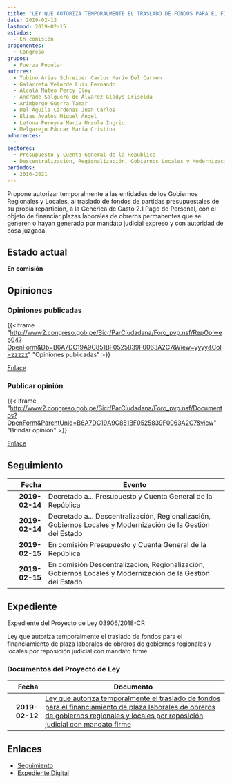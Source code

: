 ```yaml
---
title: "LEY QUE AUTORIZA TEMPORALMENTE EL TRASLADO DE FONDOS PARA EL FINANCIAMIENTO DE PLAZAS LABORALES DE OBREROS DE GOBIERNOS REGIONALES Y LOCALES POR REPOSICIÓN JUDICIAL CON MANDATO FIRME"
date: 2019-02-12
lastmod: 2019-02-15
estados: 
  - En comisión
proponentes: 
  - Congreso
grupos: 
  - Fuerza Popular
autores: 
  - Tubino Arias Schreiber Carlos Mario Del Carmen
  - Galarreta Velarde Luis Fernando
  - Alcalá Mateo Percy Eloy
  - Andrade Salguero de Álvarez Gladys Griselda
  - Arimborgo Guerra Tamar
  - Del Águila Cárdenas Juan Carlos
  - Elías Ávalos Miguel Ángel
  - Letona Pereyra María Úrsula Ingrid
  - Melgarejo Páucar María Cristina
adherentes: 
  - 
sectores: 
  - Presupuesto y Cuenta General de la República
  - Descentralización, Regionalización, Gobiernos Locales y Modernización de la Gestión del Estado
periodos: 
  - 2016-2021
---
```


Propone autorizar temporalmente a las entidades de los Gobiernos Regionales y Locales, al traslado de fondos de partidas presupuestales de su propia repartición, a la Genérica de Gasto 2.1 Pago de Personal, con el objeto de financiar plazas laborales de obreros permanentes que se generen o hayan generado por mandato judicial expreso y con autoridad de cosa juzgada.


## Estado actual

**En comisión**

## Opiniones

### Opiniones publicadas

{{<iframe "http://www2.congreso.gob.pe/Sicr/ParCiudadana/Foro_pvp.nsf/RepOpiweb04?OpenForm&Db=B6A7DC19A9C851BF0525839F0063A2C7&View=yyyy&Col=zzzzz" "Opiniones publicadas" >}}

[Enlace](http://www2.congreso.gob.pe/Sicr/ParCiudadana/Foro_pvp.nsf/RepOpiweb04?OpenForm&Db=B6A7DC19A9C851BF0525839F0063A2C7&View=yyyy&Col=zzzzz)
### Publicar opinión

{{< iframe "http://www2.congreso.gob.pe/Sicr/ParCiudadana/Foro_pvp.nsf/Documentos?OpenForm&ParentUnid=B6A7DC19A9C851BF0525839F0063A2C7&view" "Brindar opinión" >}}

[Enlace](http://www2.congreso.gob.pe/Sicr/ParCiudadana/Foro_pvp.nsf/Documentos?OpenForm&ParentUnid=B6A7DC19A9C851BF0525839F0063A2C7&view)

## Seguimiento

| Fecha | Evento |
|------:|--------|
| **2019-02-14** | Decretado a... Presupuesto y Cuenta General de la República|
| **2019-02-14** | Decretado a... Descentralización, Regionalización, Gobiernos Locales y Modernización de la Gestión del Estado|
| **2019-02-15** | En comisión Presupuesto y Cuenta General de la República|
| **2019-02-15** | En comisión Descentralización, Regionalización, Gobiernos Locales y Modernización de la Gestión del Estado|


## Expediente

Expediente del Proyecto de Ley 03906/2018-CR

Ley que autoriza temporalmente el traslado de fondos para el financiamiento de plaza laborales de obreros de gobiernos regionales y locales por reposición judicial con mandato firme


### Documentos del Proyecto de Ley

| Fecha | Documento |
|------:|--------|
| **2019-02-12** | [Ley que autoriza temporalmente el traslado de fondos para el financiamiento de plaza laborales de obreros de gobiernos regionales y locales por reposición judicial con mandato firme](http://www.leyes.congreso.gob.pe/Documentos/2016_2021/Proyectos_de_Ley_y_de_Resoluciones_Legislativas/PL0390620190212.pdf) |

## Enlaces 

- [Seguimiento](http://www2.congreso.gob.pe/Sicr/TraDocEstProc/CLProLey2016.nsf/f7fff46988ca05b1052578e100829cc7/51bfe3a3ec2b942105258424005ebf31?OpenDocument)
- [Expediente Digital](http://www2.congreso.gob.pe/Sicr/TraDocEstProc/CLProLey2016.nsf/f7fff46988ca05b1052578e100829cc7/51bfe3a3ec2b942105258424005ebf31?OpenDocument&Click=05257FB7005EB655.eb71d0cf91d8294e05256cdf006b5706/$Body/0.1C6C)
